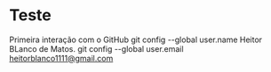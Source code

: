 # Teste
Primeira interação com o GitHub
git config --global user.name Heitor BLanco de Matos.
git config --global user.email heitorblanco1111@gmail.com
